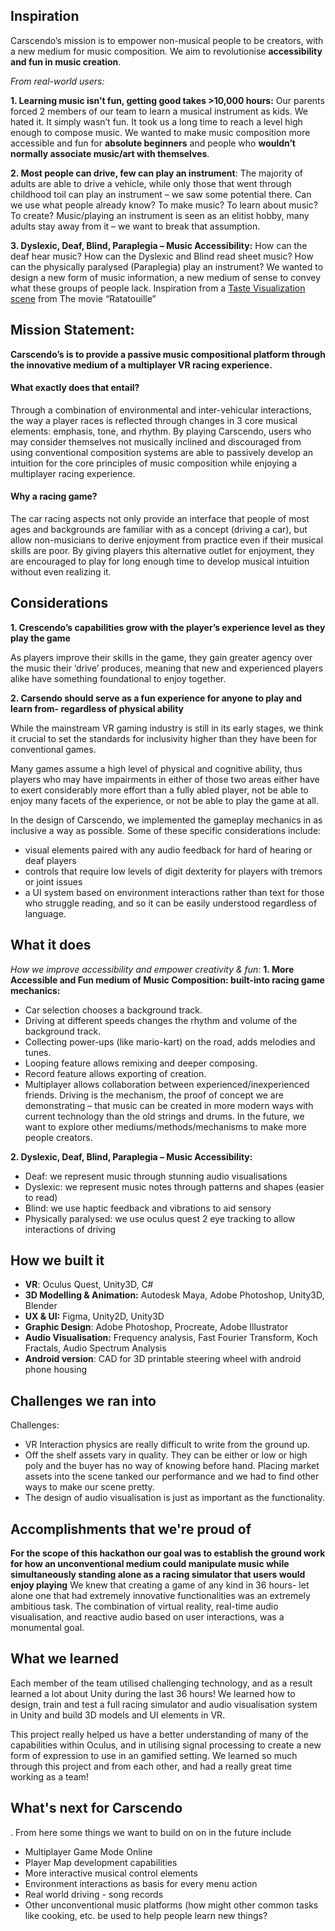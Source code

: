 ## Inspiration
 
Carscendo’s mission is to empower non-musical people to be creators, with a new medium for music composition. We aim to revolutionise **accessibility and fun in music creation**.
 
*From real-world users:*

**1. Learning music isn’t fun, getting good takes >10,000 hours:**
Our parents forced 2 members of our team to learn a musical instrument as kids. We hated it. It simply wasn’t fun. It took us a long time to reach a level high enough to compose music.
We wanted to make music composition more accessible and fun for **absolute beginners** and people who **wouldn’t normally associate music/art with themselves**.
 
**2. Most people can drive, few can play an instrument**:
The majority of adults are able to drive a vehicle, while only those that went through childhood toil can play an instrument – we saw some potential there. Can we use what people already know? To make music? To learn about music? To create?
Music/playing an instrument is seen as an elitist hobby, many adults stay away from it – we want to break that assumption.
 
**3. Dyslexic, Deaf, Blind, Paraplegia – Music Accessibility:**
How can the deaf hear music? How can the Dyslexic and Blind read sheet music? How can the physically paralysed (Paraplegia) play an instrument?
We wanted to design a new form of music information, a new medium of sense to convey what these groups of people lack.
Inspiration from a [Taste Visualization scene](https://www.youtube.com/watch?v=xizttM_Cbuc) from The movie “Ratatouille”
 
## Mission Statement:
 
**Carscendo’s is to provide a passive music compositional platform through the innovative medium of a multiplayer VR racing experience.**
 
#### What exactly does that entail?
 
Through a combination of environmental and inter-vehicular interactions, the way a player races is reflected through changes in 3 core musical elements: emphasis, tone, and rhythm. By playing Carscendo, users who may consider themselves not musically inclined and discouraged from using conventional composition systems are able to passively develop an intuition for the core principles of music composition while enjoying a multiplayer racing experience.
 
#### Why a racing game?
 
The car racing aspects not only provide an interface that people of most ages and backgrounds are familiar with as a concept (driving a car), but allow non-musicians to derive enjoyment from practice even if their musical skills are poor. By giving players this alternative outlet for enjoyment, they are encouraged to play for long enough time to develop musical intuition without even realizing it.
 
## Considerations
 
**1. Crescendo’s capabilities grow with the player’s experience level as they play the game**
 
As players improve their skills in the game, they gain greater agency over the music their ‘drive’ produces, meaning that new and experienced players alike have something foundational  to enjoy together.
 
**2. Carsendo should serve as a fun experience for anyone to play and learn from- regardless of physical ability**
 
While the mainstream VR gaming industry is still in its early stages, we think it crucial to set the standards for inclusivity higher than they have been for conventional games.
 
Many games assume a high level of physical and cognitive ability, thus players who may have impairments in either of those two areas either have to exert considerably more effort than a fully abled player, not be able to enjoy many facets of the experience, or not be able to play the game at all.
 
In the design of Carscendo, we implemented the gameplay mechanics in as inclusive a way as possible. Some of these specific considerations include:
- visual elements paired with any audio feedback for hard of hearing or deaf players
- controls that require low levels of digit dexterity for players with tremors or joint issues
- a UI system based on environment interactions rather than text for those who struggle reading, and so it can be easily understood regardless of language.
 
## What it does
 
 *How we improve accessibility and empower creativity & fun:*
**1. More Accessible and Fun medium of Music Composition: built-into racing game mechanics:**
- Car selection chooses a background track.
- Driving at different speeds changes the rhythm and volume of the background track.
- Collecting power-ups (like mario-kart) on the road, adds melodies and tunes.
- Looping feature allows remixing and deeper composing.
- Record feature allows exporting of creation.
- Multiplayer allows collaboration between experienced/inexperienced friends.
Driving is the mechanism, the proof of concept we are demonstrating – that music can be created in more modern ways with current technology than the old strings and drums. In the future, we want to explore other mediums/methods/mechanisms to make more people creators.
 
**2. Dyslexic, Deaf, Blind, Paraplegia – Music Accessibility:**
 
- Deaf: we represent music through stunning audio visualisations
- Dyslexic: we represent music notes through patterns and shapes (easier to read)
- Blind: we use haptic feedback and vibrations to aid sensory
- Physically paralysed: we use oculus quest 2 eye tracking to allow interactions of driving
 
## How we built it
 
- **VR**: Oculus Quest, Unity3D, C#
- **3D Modelling & Animation:** Autodesk Maya, Adobe Photoshop, Unity3D, Blender
- **UX & UI:** Figma, Unity2D, Unity3D
- **Graphic Design**: Adobe Photoshop, Procreate, Adobe Illustrator
- **Audio Visualisation:** Frequency analysis, Fast Fourier Transform, Koch Fractals, Audio Spectrum Analysis
- **Android version**: CAD for 3D printable steering wheel with android phone housing
 
## Challenges we ran into
 
Challenges:
- VR Interaction physics are really difficult to write from the ground up.
- Off the shelf assets vary in quality. They can be either or low or high poly and the buyer has no way of knowing before hand. Placing market assets into the scene tanked our performance and we had to find other ways to make our scene pretty.
- The design of audio visualisation is just as important as the functionality.
 
## Accomplishments that we're proud of
 
**For the scope of this hackathon our goal was to establish the ground work for how an unconventional medium could manipulate music while simultaneously standing alone as a racing simulator that users would enjoy playing**
We knew that creating a game of any kind in 36 hours- let alone one that had extremely innovative functionalities was an extremely ambitious task. The combination of virtual reality, real-time audio visualisation, and reactive audio based on user interactions, was a monumental goal.
 
## What we learned
Each member of the team utilised challenging technology, and as a result learned a lot about Unity during the last 36 hours! We learned how to design, train and test a full racing simulator and audio visualisation system in Unity and build 3D models and UI elements in VR.
 
This project really helped us have a better understanding of many of the capabilities within Oculus, and in utilising signal processing to create a new form of expression to use in an gamified setting. We learned so much through this project and from each other, and had a really great time working as a team!
 
## What's next for Carscendo
 
. From here some things we want to build on on in the future include
 
- Multiplayer Game Mode Online
- Player Map development capabilities
- More interactive musical control elements
- Environment interactions as basis for every menu action
- Real world driving - song records
- Other unconventional music platforms (how might other common tasks like cooking, etc. be used to help people learn new things?
